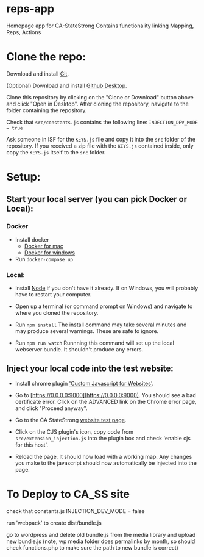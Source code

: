 # reps-app
Homepage app for CA-StateStrong
Contains functionality linking Mapping, Reps, Actions

# Clone the repo:
Download and install [Git](https://git-scm.com/downloads).


(Optional) Download and install [Github Desktop](https://desktop.github.com/).

Clone this repository by clicking on the "Clone or Download" button above and click "Open in Desktop". After cloning the repository, navigate to the folder containing the repository.

Check that `src/constants.js` contains the following line:
```INJECTION_DEV_MODE = true```

Ask someone in ISF for the `KEYS.js` file and copy it into the `src` folder of the repository. If you received a zip file with the `KEYS.js` contained inside, only copy the `KEYS.js` itself to the `src` folder.


# Setup:

## Start your local server (you can pick Docker or Local):

### Docker
* Install docker
  * [Docker for mac](https://store.docker.com/editions/community/docker-ce-desktop-mac)
  * [Docker for windows](https://store.docker.com/editions/community/docker-ce-desktop-windows)
* Run `docker-compose up`

### Local:
* Install [Node](https://nodejs.org/en/download/) if you don't have it already.
If on Windows, you will probably have to restart your computer.

* Open up a terminal (or command prompt on Windows) and navigate to where you cloned the repository.

* Run `npm install` 
The install command may take several minutes and may produce several warnings. These are safe to ignore.

* Run `npm run watch`
Runnning this command will set up the local webserver bundle. It shouldn't produce any errors.

## Inject your local code into the test website:
* Install chrome plugin ['Custom Javascript for Websites'](https://chrome.google.com/webstore/detail/custom-javascript-for-web/poakhlngfciodnhlhhgnaaelnpjljija).

* Go to [https://0.0.0.0:9000](https://0.0.0.0:9000). You should see a bad certificate error. Click on the ADVANCED link on the Chrome error page, and click "Proceed anyway".

* Go to the CA StateStrong [website test page](https://ca.state-strong.org/index.php/test).

* Click on the CJS plugin's icon, copy code from `src/extension_injection.js` into the plugin box and check 'enable cjs for this host'.

* Reload the page. It should now load with a working map. Any changes you make to the javascript should now automatically be injected into the page.

# To Deploy to CA_SS site

check that constants.js INJECTION_DEV_MODE = false

run 'webpack' to create dist/bundle.js

go to wordpress and delete old bundle.js from the media library and upload new bundle.js
(note, wp media folder does permalinks by month, so should check functions.php to make sure the path to new bundle is correct)


